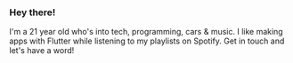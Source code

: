 ### Hey there!

I'm a 21 year old who's into tech, programming, cars & music. I like making apps with Flutter while listening to my playlists on Spotify. Get in touch and let's have a word!
